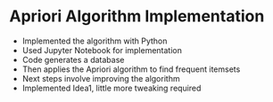 # Apriori Algorithm Implementation

- Implemented the algorithm with Python
- Used Jupyter Notebook for implementation
- Code generates a database
- Then applies the Apriori algorithm to find frequent itemsets
- Next steps involve improving the algorithm
- Implemented Idea1, little more tweaking required
